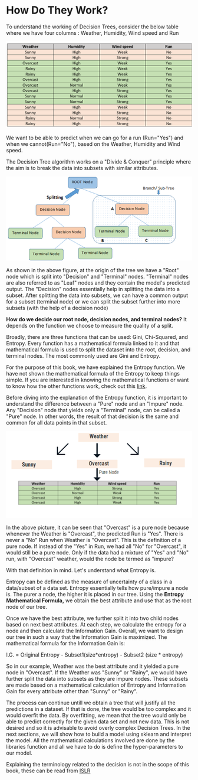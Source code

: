 # How Do They Work?

To understand the working of Decision Trees, consider the below table where we have four columns : Weather, Humidity, Wind speed and Run

![](../../.gitbook/assets/image%20%2817%29.png)

We want to be able to predict when we can go for a run \(Run="Yes"\) and when we cannot\(Run="No"\), based on the Weather, Humidity and Wind speed. 

The Decision Tree algorithm works on a "Divide & Conquer" principle where the aim is to break the data into subsets with similar attributes. 

![](../../.gitbook/assets/image%20%2818%29.png)

As shown in the above figure, at the origin of the tree we have a "Root" node which is split into "Decision" and "Terminal" nodes. "Terminal" nodes are also referred to as "Leaf" nodes and they contain the model's predicted output. The "Decision" nodes essentially help in splitting the data into a subset. After splitting the data into subsets, we can have a common output for a subset \(terminal node\) or we can split the subset further into more subsets \(with the help of a decision node\)

**How do we decide our root node, decision nodes, and terminal nodes?** It depends on the function we choose to measure the quality of a split. 

Broadly, there are three functions that can be used: Gini, Chi-Squared, and Entropy. Every function has a mathematical formula linked to it and that mathematical formula is used to split the dataset into the root, decision, and terminal nodes. The most commonly used are Gini and Entropy. 

For the purpose of this book, we have explained the Entropy function. We have not shown the mathematical formula of the Entropy to keep things simple. If you are interested in knowing the mathematical functions or want to know how the other functions work, check out this [link](http://faculty.marshall.usc.edu/gareth-james/ISL/ISLR%20Seventh%20Printing.pdf).

Before diving into the explanation of the Entropy function, it is important to understand the difference between a "Pure" node and an "Impure" node. Any "Decision" node that yields only a "Terminal" node, can be called a "Pure" node. In other words, the result of that decision is the same and common for all data points in that subset. 

![](../../.gitbook/assets/image%20%2892%29.png)

In the above picture, it can be seen that "Overcast" is a pure node because whenever the Weather is "Overcast", the predicted Run is "Yes". There is never a "No" Run when Weather is "Overcast". This is the definition of a pure node. If instead of the "Yes" in Run, we had all "No" for "Overcast", it would still be a pure node. Only if the data had a mixture of "Yes" and "No" run, with "Overcast" weather, would the node be termed as "impure?

With that definition in mind. Let's understand what Entropy is. 

Entropy can be defined as the measure of uncertainty of a class in a data/subset of a data set. Entropy essentially tells how pure/impure a node is. The purer a node, the higher it is placed in our tree. Using the **Entropy Mathematical Formula,**  we obtain the best attribute and use that as the root node of our tree.

Once we have the best attribute, we further split it into two child nodes based on next best attributes. At each step, we calculate the entropy for a node and then calculate the Information Gain. Overall, we want to design our tree in such a way that the Information Gain is maximized. The mathematical formula for the Information Gain is:

I.G. = Original Entropy - Subset1\(size\*entropy\) - Subset2 \(size \* entropy\)

So in our example, Weather was the best attribute and it yielded a pure node in "Overcast". If the Weather was "Sunny" or "Rainy", we would have further split the data into subsets as they are impure nodes. These subsets are made based on a mathematical calculation of Entropy and Information Gain for every attribute other than "Sunny" or "Rainy".

The process can continue untill we obtain a tree that will justify all the predictions in a dataset. If that is done, the tree would be too complex and it would overfit the data. By overfitting, we mean that the tree would only be able to predict correctly for the given data set and not new data. This is not desired and so it is advisable to avoid overly complex Decision Trees. In the next sections, we will show how to build a model using sklearn and interpret the model. All the mathematical calculations involved are done by the libraries function and all we have to do is define the hyper-parameters to our model. 

Explaining the terminology related to the decision is not in the scope of this book, these can be read from [ISLR](http://faculty.marshall.usc.edu/gareth-james/ISL/) 

